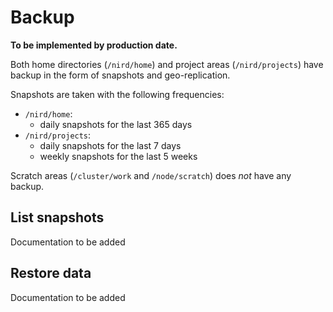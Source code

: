 # Backup

**To be implemented by production date.**

Both home directories (`/nird/home`) and project areas (`/nird/projects`) have
backup in the form of snapshots and geo-replication.

Snapshots are taken with the following frequencies:
* `/nird/home`: 
  - daily snapshots for the last 365 days
* `/nird/projects`:
  - daily snapshots for the last 7 days
  - weekly snapshots for the last 5 weeks

Scratch areas (`/cluster/work` and `/node/scratch`) does *not* have any backup.

## List snapshots

Documentation to be added

## Restore data

Documentation to be added

